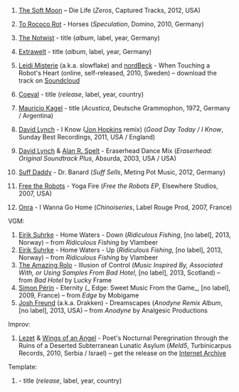 1. [The Soft Moon](http://musicbrainz.org/artist/93eba14e-f85c-4d39-8412-5e4018c89d75) – Die Life (_Zeros_, Captured Tracks, 2012, USA)
1. [To Rococo Rot](http://musicbrainz.org/artist/3e7321b9-095c-4689-a086-eb75fa750157) - Horses (_Speculation_, Domino, 2010, Germany)

1. [The Notwist](http://musicbrainz.org/artist/f180cec2-9421-4417-a841-c7372090d13d) - title (_album_, label, year, Germany)
1. [Extrawelt](http://musicbrainz.org/artist/1ef2bd54-9610-40ba-87dd-c195828411a9) - title (_album_, label, year, Germany)

1. [Leidi Misterie]() (a.k.a. slowflake) and [nordBeck]() - When Touching a Robot's Heart (online, self-released, 2010, Sweden) – download the track on [Soundcloud](https://soundcloud.com/leidi-misterie/leidi-misterie-and-nordbeck-when-touching-a-robots-heart)
1. [Coeval](http://musicbrainz.org/artist/5abe505d-5d43-41d1-bb79-9f4468fe44b1) - title (_release_, label, year, country)
1. [Mauricio Kagel](http://musicbrainz.org/artist/9f185094-f3d7-4e33-9f60-4588d4c63cb3) - title (_Acustica_, Deutsche Grammophon, 1972, Germany / Argentina)

1. [David Lynch](https://musicbrainz.org/artist/752d58e6-d33f-4dcd-b40c-37acc14242f2) - I Know ([Jon Hopkins](https://musicbrainz.org/artist/0b0c25f4-f31c-46a5-a4fb-ccbf53d663bd) remix) (_Good Day Today / I Know_, Sunday Best Recordings, 2011, USA / England)
1. [David Lynch](https://musicbrainz.org/artist/752d58e6-d33f-4dcd-b40c-37acc14242f2) & [Alan R. Spelt](https://musicbrainz.org/artist/29768c58-358f-474e-adab-3b96677511d4) - Eraserhead Dance Mix (_Eraserhead: Original Soundtrack Plus_, Absurda, 2003, USA / USA)

1. [Suff Daddy](http://musicbrainz.org/artist/79001b57-792f-42d8-a580-cfd1f709cd6d) - Dr. Banard (_Suff Sells_, Meting Pot Music, 2012, Germany)
1. [Free the Robots](http://musicbrainz.org/artist/9b733899-8bf7-419c-a26e-2b61ca8499bf) - Yoga Fire (_Free the Robots EP_, Elsewhere Studios, 2007, USA)
1. [Onra](http://musicbrainz.org/artist/e6a76b1d-2cbb-4587-9c09-6b7333638a0a) - I Wanna Go Home (_Chinoiseries_, Label Rouge Prod, 2007, France)

VGM:

1. [Eirik Suhrke](http://musicbrainz.org/artist/b15a6fe6-8863-444c-bfc6-8d885e8896d1) - Home Waters - Down (_Ridiculous Fishing_, [no label], 2013, Norway) – from _Ridiculous Fishing_ by Vlambeer
1. [Eirik Suhrke](http://musicbrainz.org/artist/b15a6fe6-8863-444c-bfc6-8d885e8896d1) - Home Waters - Up (_Ridiculous Fishing_, [no label], 2013, Norway) – from _Ridiculous Fishing_ by Vlambeer
1. [The Amazing Rolo](http://musicbrainz.org/artist/aeb5fd10-add1-4207-8a96-bd6a012e6033) - Illusion of Control (_Music Inspired By, Associated With, or Using Samples From Bad Hotel_, [no label], 2013, Scotland) – from _Bad Hotel_ by Lucky Frame
1. [Simon Périn](http://musicbrainz.org/artist/9119cf08-dcfd-44d5-9a53-d9f96f623bba) - Eternity (_ Edge: Sweet Music From the Game_, [no label], 2009, France) – from _Edge_ by Mobigame
1. [Josh Freund](http://musicbrainz.org/artist/d9054716-3523-4dd2-b04f-78060b2d3408) (a.k.a. Drakken) - Dreamscapes (_Anodyne Remix Album_, [no label], 2013, USA) – from _Anodyne_ by Analgesic Productions

Improv:
1. [Lezet]() & [Wings of an Angel]() - Poet's Nocturnal Peregrination through the Ruins of a Deserted Subterranean Lunatic Asylum (_Meld5_, Turbinicarpus Records, 2010, Serbia / Israel) – get the release on the [Internet Archive](https://archive.org/details/Lezet-Meld5)

Template:

1. []() - title (_release_, label, year, country)
